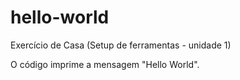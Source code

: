 # hello-world
Exercício de Casa (Setup de ferramentas - unidade 1)

O código imprime a mensagem "Hello World".